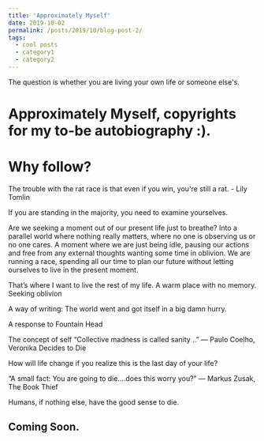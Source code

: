 ```yaml
---
title: 'Approximately Myself'
date: 2019-10-02
permalink: /posts/2019/10/blog-post-2/
tags:
  - cool posts
  - category1
  - category2
---
```


The question is whether you are living your own life or someone else's.

Approximately Myself, copyrights for my to-be autobiography :).
======

Why follow?
======

The trouble with the rat race is that even if you win, you're still a rat. - Lily Tomlin

If you are standing in the majority, you need to examine yourselves.

Are we seeking a moment out of our present life just to breathe? Into a parallel world where nothing really matters, where no one is observing us or no one cares. A moment where we are just being idle, pausing our actions and free from any external thoughts wanting some time in oblivion.
We are running a race, spending all our time to plan our future without letting ourselves to live in the present moment.

That’s where I want to live the rest of my life. A warm place with no memory. Seeking oblivion

A way of writing: The world went and got itself in a big damn hurry.

A response to Fountain Head

The concept of self
“Collective madness is called sanity ..”
― Paulo Coelho, Veronika Decides to Die

How will life change if you realize this is the last day of your life?

“A small fact:
You are going to die....does this worry you?”
― Markus Zusak, The Book Thief

Humans, if nothing else, have the good sense to die.

Coming Soon.
------
